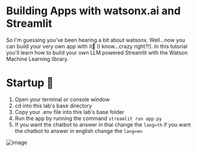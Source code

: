 # Building  Apps with watsonx.ai and Streamlit
So I'm guessing you've been hearing a bit about watsonx. Well...now you can build your very own app with it🙌 (I know...crazy right?!). In this tutorial you'll learn how to build your own LLM powered Streamlit with the Watson Machine Learning library.  

# Startup 🚀
1. Open your terminal or console window
2. cd into this lab's base directory
3. Copy your .env file into this lab's base folder
4. Run the app by running the command `streamlit run app.py`
5. If you want the chatbot to answer in thai change the `lang=th` if you want the chatbot to answer in english change the `lang=en`

![image](https://github.com/knijesh/GenAI_Incubation_watsonx/assets/8414621/c6763b2f-9f4f-4009-a4d3-1351df53209e)

